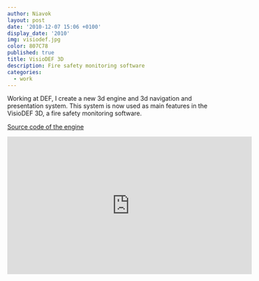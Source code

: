 ```yaml
---
author: Niavok
layout: post
date: '2010-12-07 15:06 +0100'
display_date: '2010'
img: visiodef.jpg
color: 807C78
published: true
title: VisioDEF 3D
description: Fire safety monitoring software
categories:
  - work
---
```

Working at DEF, I create a new 3d engine and 3d navigation and presentation system. This system is now used as main features in the VisioDEF 3D, a fire safety monitoring software.

[Source code of the engine](https://bitbucket.org/def_iss/v3dscene)

<iframe width="560" height="315" src="https://www.youtube.com/embed/RpZxBXbkrsQ" frameborder="0" allowfullscreen></iframe>
